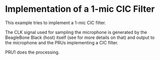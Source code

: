 # Implementation of a 1-mic CIC Filter

This example tries to implement a 1-mic CIC filter.

The CLK signal used for sampling the microphone is generated by the BeagleBone Black (host) itself (see [](PWM-HOWTO.md) for more details on that) and output to the microphone and the PRUs implementing a CIC filter.

PRU1 does the processing.